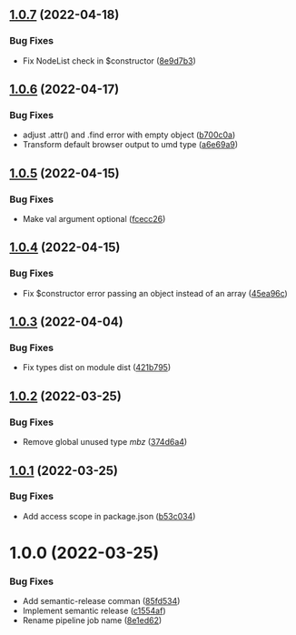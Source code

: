 ## [1.0.7](https://github.com/Mailbiz/dom-helper/compare/v1.0.6...v1.0.7) (2022-04-18)


### Bug Fixes

* Fix NodeList check in $constructor ([8e9d7b3](https://github.com/Mailbiz/dom-helper/commit/8e9d7b3299b5c88f82a47fca8ccd499c8f862e42))

## [1.0.6](https://github.com/Mailbiz/dom-helper/compare/v1.0.5...v1.0.6) (2022-04-17)


### Bug Fixes

* adjust .attr() and .find error with empty object ([b700c0a](https://github.com/Mailbiz/dom-helper/commit/b700c0a5828822637c07ddc0257641b38372f51d))
* Transform default browser output to umd type ([a6e69a9](https://github.com/Mailbiz/dom-helper/commit/a6e69a9a7cfc2203efb5df4ae07bdedc7e78ad8e))

## [1.0.5](https://github.com/Mailbiz/dom-helper/compare/v1.0.4...v1.0.5) (2022-04-15)


### Bug Fixes

* Make val argument optional ([fcecc26](https://github.com/Mailbiz/dom-helper/commit/fcecc26a26abaaf22df9eec7053d8d34dd400157))

## [1.0.4](https://github.com/Mailbiz/dom-helper/compare/v1.0.3...v1.0.4) (2022-04-15)


### Bug Fixes

* Fix $constructor error passing an object instead of an array ([45ea96c](https://github.com/Mailbiz/dom-helper/commit/45ea96cf79ca0505065ec13b13e00910fa7f3431))

## [1.0.3](https://github.com/Mailbiz/dom-helper/compare/v1.0.2...v1.0.3) (2022-04-04)


### Bug Fixes

* Fix types dist on module dist ([421b795](https://github.com/Mailbiz/dom-helper/commit/421b7955bf1f4447b6f37d13a0879d2d5c55c30e))

## [1.0.2](https://github.com/Mailbiz/dom-helper/compare/v1.0.1...v1.0.2) (2022-03-25)


### Bug Fixes

* Remove global unused type _mbz_ ([374d6a4](https://github.com/Mailbiz/dom-helper/commit/374d6a4cd919f8e8aa188d6fd5afc25b98a38bd9))

## [1.0.1](https://github.com/Mailbiz/dom-helper/compare/v1.0.0...v1.0.1) (2022-03-25)


### Bug Fixes

* Add access scope in package.json ([b53c034](https://github.com/Mailbiz/dom-helper/commit/b53c0349155959e430171e473d2a1f48ba478f79))

# 1.0.0 (2022-03-25)


### Bug Fixes

* Add semantic-release comman ([85fd534](https://github.com/Mailbiz/dom-helper/commit/85fd5344a0910da2528b5e3ab8b23f3c9e094f69))
* Implement semantic release ([c1554af](https://github.com/Mailbiz/dom-helper/commit/c1554af077dbfb94a065baf09002d0a5f4b7f197))
* Rename pipeline job name ([8e1ed62](https://github.com/Mailbiz/dom-helper/commit/8e1ed6227e709a9a67a705fd70f5e5de95454de6))
